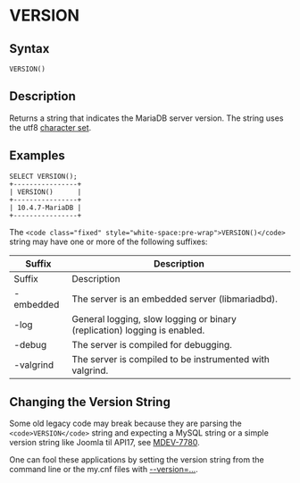 
# VERSION

## Syntax


```
VERSION()
```

## Description


Returns a string that indicates the MariaDB server version. The string
uses the utf8 [character set](../../../../../data-types/string-data-types/character-sets/README.md).


## Examples


```
SELECT VERSION();
+----------------+
| VERSION()      |
+----------------+
| 10.4.7-MariaDB |
+----------------+
```

The `<code class="fixed" style="white-space:pre-wrap">VERSION()</code>` string may have one or more of the following suffixes:



| Suffix | Description |
| --- | --- |
| Suffix | Description |
| -embedded | The server is an embedded server (libmariadbd). |
| -log | General logging, slow logging or binary (replication) logging is enabled. |
| -debug | The server is compiled for debugging. |
| -valgrind | The server is compiled to be instrumented with valgrind. |



## Changing the Version String


Some old legacy code may break because they are parsing the
`<code>VERSION</code>` string and expecting a MySQL string or a simple version
string like Joomla til API17, see [MDEV-7780](https://jira.mariadb.org/browse/MDEV-7780).


One can fool these applications by setting the version string from the command line or the my.cnf files with [--version=...](../../../../../../server-usage/replication-cluster-multi-master/optimization-and-tuning/system-variables/server-system-variables.md#version).

